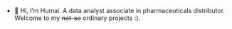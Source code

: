- 👋 Hi, I’m Humai. A data analyst associate in pharmaceuticals distributor. Welcome to my ~~not-so~~ ordinary projects :).


<!---
humairoh22/humairoh22 is a ✨ special ✨ repository because its `README.md` (this file) appears on your GitHub profile.
You can click the Preview link to take a look at your changes.
--->
